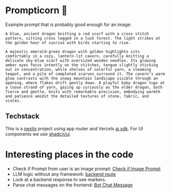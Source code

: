 # Prompticorn 🦄

Example prompt that is probably good enough for an image:

```
A blue, ancient dragon knitting a red scarf with a cross stitch pattern, sitting cross legged in a lush forest. The light strikes at the golden hour of sunrise with birds starting to rise.
```

```
A majestic emerald-green dragon with golden highlights sits comfortably in a cozy, lantern-lit cavern, carefully knitting a delicate sky-blue scarf with oversized wooden needles. Its glowing amber eyes focus intently on the stitches, tongue slightly sticking out in concentration, while shelves of colorful yarn, a steaming teapot, and a pile of completed scarves surround it. The cavern’s warm glow contrasts with the snowy mountain landscape visible through an opening, where flakes drift gently down. A playful baby dragon tugs at a loose strand of yarn, gazing up curiously as the elder dragon, both fierce and gentle, knits with remarkable precision, embodying warmth and patience amidst the detailed textures of stone, fabric, and scales.
```

## Techstack

This is a [nextjs](https://nextjs.org/) project using app router and Vercels [ai sdk](https://sdk.vercel.ai/docs/introduction). For UI components we use [shadcn/ui](https://ui.shadcn.com/docs).

# Interesting places in the code

- Check if Prompt from user is an image prompt: [Check if Image Prompt](app\api\chat\checkIfImagePrompt.ts)
- LLM logic without any framework: [backend route](app\api\chat\route.ts)
- Look at a backend response to see markers.
- Parse chat messages on the frontend: [Bot Chat Message](app\chat\[chatId]\BotChatMessage.tsx)
